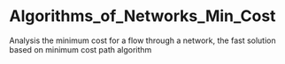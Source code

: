 # Algorithms_of_Networks_Min_Cost
Analysis the minimum cost for a flow through a network, the fast solution based on minimum cost path algorithm
